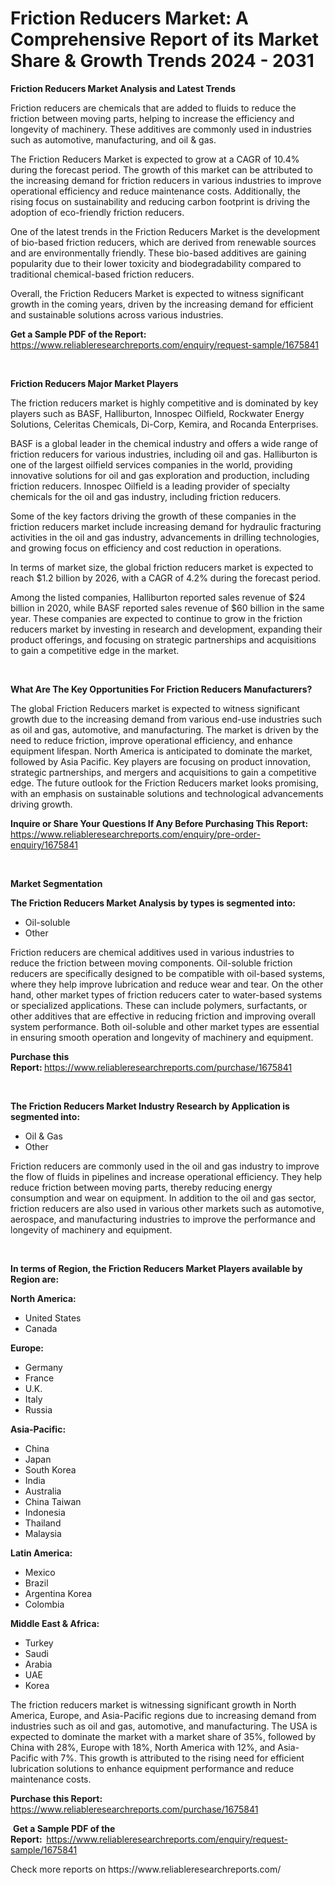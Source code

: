 <p><h1>Friction Reducers Market: A Comprehensive Report of its Market Share & Growth Trends 2024 - 2031</h1></p><p><strong>Friction Reducers Market Analysis and Latest Trends</strong></p>
<p><p>Friction reducers are chemicals that are added to fluids to reduce the friction between moving parts, helping to increase the efficiency and longevity of machinery. These additives are commonly used in industries such as automotive, manufacturing, and oil & gas.</p><p>The Friction Reducers Market is expected to grow at a CAGR of 10.4% during the forecast period. The growth of this market can be attributed to the increasing demand for friction reducers in various industries to improve operational efficiency and reduce maintenance costs. Additionally, the rising focus on sustainability and reducing carbon footprint is driving the adoption of eco-friendly friction reducers.</p><p>One of the latest trends in the Friction Reducers Market is the development of bio-based friction reducers, which are derived from renewable sources and are environmentally friendly. These bio-based additives are gaining popularity due to their lower toxicity and biodegradability compared to traditional chemical-based friction reducers.</p><p>Overall, the Friction Reducers Market is expected to witness significant growth in the coming years, driven by the increasing demand for efficient and sustainable solutions across various industries.</p></p>
<p><strong>Get a Sample PDF of the Report:&nbsp;</strong> <a href="https://www.reliableresearchreports.com/enquiry/request-sample/1675841">https://www.reliableresearchreports.com/enquiry/request-sample/1675841</a></p>
<p>&nbsp;</p>
<p><strong>Friction Reducers Major Market Players</strong></p>
<p><p>The friction reducers market is highly competitive and is dominated by key players such as BASF, Halliburton, Innospec Oilfield, Rockwater Energy Solutions, Celeritas Chemicals, Di-Corp, Kemira, and Rocanda Enterprises. </p><p>BASF is a global leader in the chemical industry and offers a wide range of friction reducers for various industries, including oil and gas. Halliburton is one of the largest oilfield services companies in the world, providing innovative solutions for oil and gas exploration and production, including friction reducers. Innospec Oilfield is a leading provider of specialty chemicals for the oil and gas industry, including friction reducers. </p><p>Some of the key factors driving the growth of these companies in the friction reducers market include increasing demand for hydraulic fracturing activities in the oil and gas industry, advancements in drilling technologies, and growing focus on efficiency and cost reduction in operations. </p><p>In terms of market size, the global friction reducers market is expected to reach $1.2 billion by 2026, with a CAGR of 4.2% during the forecast period. </p><p>Among the listed companies, Halliburton reported sales revenue of $24 billion in 2020, while BASF reported sales revenue of $60 billion in the same year. These companies are expected to continue to grow in the friction reducers market by investing in research and development, expanding their product offerings, and focusing on strategic partnerships and acquisitions to gain a competitive edge in the market.</p></p>
<p>&nbsp;</p>
<p><strong>What Are The Key Opportunities For Friction Reducers Manufacturers?</strong></p>
<p><p>The global Friction Reducers market is expected to witness significant growth due to the increasing demand from various end-use industries such as oil and gas, automotive, and manufacturing. The market is driven by the need to reduce friction, improve operational efficiency, and enhance equipment lifespan. North America is anticipated to dominate the market, followed by Asia Pacific. Key players are focusing on product innovation, strategic partnerships, and mergers and acquisitions to gain a competitive edge. The future outlook for the Friction Reducers market looks promising, with an emphasis on sustainable solutions and technological advancements driving growth.</p></p>
<p><strong>Inquire or Share Your Questions If Any Before Purchasing This Report:</strong> <a href="https://www.reliableresearchreports.com/enquiry/pre-order-enquiry/1675841">https://www.reliableresearchreports.com/enquiry/pre-order-enquiry/1675841</a></p>
<p>&nbsp;</p>
<p><strong>Market Segmentation</strong></p>
<p><strong>The Friction Reducers Market Analysis by types is segmented into:</strong></p>
<p><ul><li>Oil-soluble</li><li>Other</li></ul></p>
<p><p>Friction reducers are chemical additives used in various industries to reduce the friction between moving components. Oil-soluble friction reducers are specifically designed to be compatible with oil-based systems, where they help improve lubrication and reduce wear and tear. On the other hand, other market types of friction reducers cater to water-based systems or specialized applications. These can include polymers, surfactants, or other additives that are effective in reducing friction and improving overall system performance. Both oil-soluble and other market types are essential in ensuring smooth operation and longevity of machinery and equipment.</p></p>
<p><strong>Purchase this Report:&nbsp;</strong><a href="https://www.reliableresearchreports.com/purchase/1675841">https://www.reliableresearchreports.com/purchase/1675841</a></p>
<p>&nbsp;</p>
<p><strong>The Friction Reducers Market Industry Research by Application is segmented into:</strong></p>
<p><ul><li>Oil & Gas</li><li>Other</li></ul></p>
<p><p>Friction reducers are commonly used in the oil and gas industry to improve the flow of fluids in pipelines and increase operational efficiency. They help reduce friction between moving parts, thereby reducing energy consumption and wear on equipment. In addition to the oil and gas sector, friction reducers are also used in various other markets such as automotive, aerospace, and manufacturing industries to improve the performance and longevity of machinery and equipment.</p></p>
<p>&nbsp;</p>
<p><strong>In terms of Region, the Friction Reducers Market Players available by Region are:</strong></p>
<p>
    <p> <strong> North America: </strong>
        <ul>
            <li>United States</li>
            <li>Canada</li>
        </ul>
        </p> 
    <p> <strong> Europe: </strong>
        <ul>
            <li>Germany</li>
            <li>France</li>
            <li>U.K.</li>
            <li>Italy</li>
            <li>Russia</li>
        </ul>
        </p> 
    <p> <strong> Asia-Pacific: </strong>
        <ul>
            <li>China</li>
            <li>Japan</li>
            <li>South Korea</li>
            <li>India</li>
            <li>Australia</li>
            <li>China Taiwan</li>
            <li>Indonesia</li>
            <li>Thailand</li>
            <li>Malaysia</li>
        </ul>
        </p> 
    <p> <strong> Latin America: </strong>
        <ul>
            <li>Mexico</li>
            <li>Brazil</li>
            <li>Argentina Korea</li>
            <li>Colombia</li>
        </ul>
        </p> 
    <p> <strong> Middle East & Africa: </strong>
        <ul>
            <li>Turkey</li>
            <li>Saudi</li>
            <li>Arabia</li>
            <li>UAE</li>
            <li>Korea</li>
        </ul>
    </p>
    </p>
<p><p>The friction reducers market is witnessing significant growth in North America, Europe, and Asia-Pacific regions due to increasing demand from industries such as oil and gas, automotive, and manufacturing. The USA is expected to dominate the market with a market share of 35%, followed by China with 28%, Europe with 18%, North America with 12%, and Asia-Pacific with 7%. This growth is attributed to the rising need for efficient lubrication solutions to enhance equipment performance and reduce maintenance costs.</p></p>
<p><strong>Purchase this Report: </strong><a href="https://www.reliableresearchreports.com/purchase/1675841">https://www.reliableresearchreports.com/purchase/1675841</a></p>
<p>&nbsp;<strong>Get a Sample PDF of the Report:&nbsp;&nbsp;</strong><a href="https://www.reliableresearchreports.com/enquiry/request-sample/1675841">https://www.reliableresearchreports.com/enquiry/request-sample/1675841</a></p>
<p><strong></strong></p>
<p>Check more reports on https://www.reliableresearchreports.com/</p>